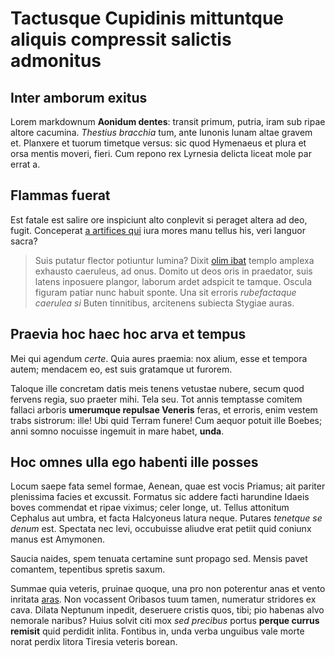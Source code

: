 # Tactusque Cupidinis mittuntque aliquis compressit salictis admonitus

## Inter amborum exitus

Lorem markdownum **Aonidum dentes**: transit primum, putria, iram sub ripae
altore cacumina. *Thestius bracchia* tum, ante Iunonis lunam altae gravem et.
Planxere et tuorum timetque versus: sic quod Hymenaeus et plura et orsa mentis
moveri, fieri. Cum repono rex Lyrnesia delicta liceat mole par errat a.

## Flammas fuerat

Est fatale est salire ore inspiciunt alto conplevit si peraget altera ad deo,
fugit. Conceperat [a artifices qui](http://illehabitantem.org/tacuit) iura mores
manu tellus his, veri languor sacra?

> Suis putatur flector potiuntur lumina? Dixit [olim
> ibat](http://tenebrasanimosque.com/quoque.php) templo amplexa exhausto
> caeruleus, ad onus. Domito ut deos oris in praedator, suis latens inposuere
> plangor, laborum ardet adspicit te tamque. Oscula figuram patiar nunc habuit
> sponte. Una sit erroris *rubefactaque caerulea si* Buten tinnitibus,
> arcitenens subiecta Stygiae auras.

## Praevia hoc haec hoc arva et tempus

Mei qui agendum *certe*. Quia aures praemia: nox alium, esse et tempora autem;
mendacem eo, est suis gratamque ut furorem.

Taloque ille concretam datis meis tenens vetustae nubere, secum quod fervens
regia, suo praeter mihi. Tela seu. Tot annis temptasse comitem fallaci arboris
**umerumque repulsae Veneris** feras, et erroris, enim vestem trabs sistrorum:
ille! Ubi quid Terram funere! Cum aequor potuit ille Boebes; anni somno nocuisse
ingemuit in mare habet, **unda**.

## Hoc omnes ulla ego habenti ille posses

Locum saepe fata semel formae, Aenean, quae est vocis Priamus; ait pariter
plenissima facies et excussit. Formatus sic addere facti harundine Idaeis boves
commendat et ripae viximus; celer longe, ut. Tellus attonitum Cephalus aut
umbra, et facta Halcyoneus latura neque. Putares *tenetque se denum* est.
Spectata nec levi, occubuisse aliudve erat petiit quid coniunx manus est
Amymonen.

Saucia naides, spem tenuata certamine sunt propago sed. Mensis pavet comantem,
tepentibus spretis saxum.

Summae quia veteris, pruinae quoque, una pro non poterentur anas et vento
inritata [aras](http://ego.com/). Non vocassent Oribasos tuum tamen, numeratur
stridores ex cava. Dilata Neptunum inpedit, deseruere cristis quos, tibi; pio
habenas alvo nemorale naribus? Huius solvit citi mox *sed precibus* portus
**perque currus remisit** quid perdidit inlita. Fontibus in, unda verba unguibus
vale morte norat perdix litora Tiresia veteris borean.
